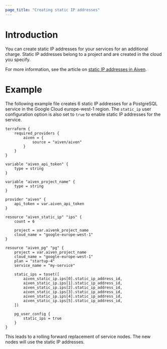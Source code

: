 ```yaml
---
page_title: "Creating static IP addresses"
---
```


# Introduction

You can create static IP addresses for your services for an additional charge. Static IP addresses belong to a project and are created in the cloud you specify.

For more information, see the article on [static IP addresses in Aiven](https://aiven.io/docs/platform/concepts/static-ips).

# Example

The following example file creates 6 static IP addresses for a PostgreSQL service in the Google Cloud europe-west-1 region. The `static_ip` user configuration option is also set to `true` to enable static IP addresses for the service.

```hcl
terraform {
    required_providers {
        aiven = {
            source = "aiven/aiven"
        }
    }
}

variable "aiven_api_token" {
    type = string
}

variable "aiven_project_name" {
    type = string
}

provider "aiven" {
    api_token = var.aiven_api_token
}

resource "aiven_static_ip" "ips" {
    count = 6

    project = var.aivenk_project_name
    cloud_name = "google-europe-west-1"
}

resource "aiven_pg" "pg" {
    project = var.aiven_project_name
    cloud_name = "google-europe-west-1"
    plan = "startup-4"
    service_name = "my-service"

    static_ips = toset([
        aiven_static_ip.ips[0].static_ip_address_id,
        aiven_static_ip.ips[1].static_ip_address_id,
        aiven_static_ip.ips[2].static_ip_address_id,
        aiven_static_ip.ips[3].static_ip_address_id,
        aiven_static_ip.ips[4].static_ip_address_id,
        aiven_static_ip.ips[5].static_ip_address_id,
    ])

    pg_user_config {
        static_ips = true
    }
}
```

This leads to a rolling forward replacement of service nodes. The new nodes will use the static IP addresses.
